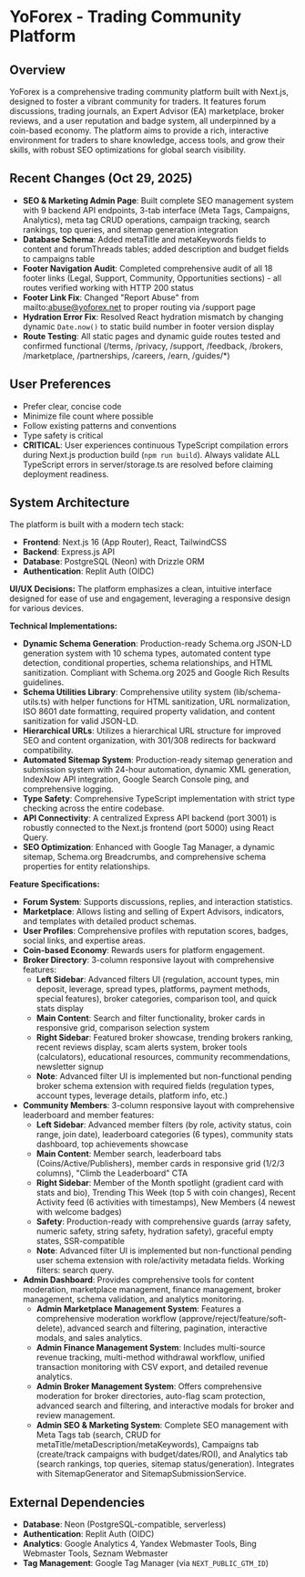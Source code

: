 # YoForex - Trading Community Platform

## Overview
YoForex is a comprehensive trading community platform built with Next.js, designed to foster a vibrant community for traders. It features forum discussions, trading journals, an Expert Advisor (EA) marketplace, broker reviews, and a user reputation and badge system, all underpinned by a coin-based economy. The platform aims to provide a rich, interactive environment for traders to share knowledge, access tools, and grow their skills, with robust SEO optimizations for global search visibility.

## Recent Changes (Oct 29, 2025)
- **SEO & Marketing Admin Page**: Built complete SEO management system with 9 backend API endpoints, 3-tab interface (Meta Tags, Campaigns, Analytics), meta tag CRUD operations, campaign tracking, search rankings, top queries, and sitemap generation integration
- **Database Schema**: Added metaTitle and metaKeywords fields to content and forumThreads tables; added description and budget fields to campaigns table
- **Footer Navigation Audit**: Completed comprehensive audit of all 18 footer links (Legal, Support, Community, Opportunities sections) - all routes verified working with HTTP 200 status
- **Footer Link Fix**: Changed "Report Abuse" from mailto:abuse@yoforex.net to proper routing via /support page
- **Hydration Error Fix**: Resolved React hydration mismatch by changing dynamic `Date.now()` to static build number in footer version display
- **Route Testing**: All static pages and dynamic guide routes tested and confirmed functional (/terms, /privacy, /support, /feedback, /brokers, /marketplace, /partnerships, /careers, /earn, /guides/*)

## User Preferences
- Prefer clear, concise code
- Minimize file count where possible
- Follow existing patterns and conventions
- Type safety is critical
- **CRITICAL**: User experiences continuous TypeScript compilation errors during Next.js production build (`npm run build`). Always validate ALL TypeScript errors in server/storage.ts are resolved before claiming deployment readiness.

## System Architecture
The platform is built with a modern tech stack:
- **Frontend**: Next.js 16 (App Router), React, TailwindCSS
- **Backend**: Express.js API
- **Database**: PostgreSQL (Neon) with Drizzle ORM
- **Authentication**: Replit Auth (OIDC)

**UI/UX Decisions:**
The platform emphasizes a clean, intuitive interface designed for ease of use and engagement, leveraging a responsive design for various devices.

**Technical Implementations:**
- **Dynamic Schema Generation**: Production-ready Schema.org JSON-LD generation system with 10 schema types, automated content type detection, conditional properties, schema relationships, and HTML sanitization. Compliant with Schema.org 2025 and Google Rich Results guidelines.
- **Schema Utilities Library**: Comprehensive utility system (lib/schema-utils.ts) with helper functions for HTML sanitization, URL normalization, ISO 8601 date formatting, required property validation, and content sanitization for valid JSON-LD.
- **Hierarchical URLs**: Utilizes a hierarchical URL structure for improved SEO and content organization, with 301/308 redirects for backward compatibility.
- **Automated Sitemap System**: Production-ready sitemap generation and submission system with 24-hour automation, dynamic XML generation, IndexNow API integration, Google Search Console ping, and comprehensive logging.
- **Type Safety**: Comprehensive TypeScript implementation with strict type checking across the entire codebase.
- **API Connectivity**: A centralized Express API backend (port 3001) is robustly connected to the Next.js frontend (port 5000) using React Query.
- **SEO Optimization**: Enhanced with Google Tag Manager, a dynamic sitemap, Schema.org Breadcrumbs, and comprehensive schema properties for entity relationships.

**Feature Specifications:**
- **Forum System**: Supports discussions, replies, and interaction statistics.
- **Marketplace**: Allows listing and selling of Expert Advisors, indicators, and templates with detailed product schemas.
- **User Profiles**: Comprehensive profiles with reputation scores, badges, social links, and expertise areas.
- **Coin-based Economy**: Rewards users for platform engagement.
- **Broker Directory**: 3-column responsive layout with comprehensive features:
    - **Left Sidebar**: Advanced filters UI (regulation, account types, min deposit, leverage, spread types, platforms, payment methods, special features), broker categories, comparison tool, and quick stats display
    - **Main Content**: Search and filter functionality, broker cards in responsive grid, comparison selection system
    - **Right Sidebar**: Featured broker showcase, trending brokers ranking, recent reviews display, scam alerts system, broker tools (calculators), educational resources, community recommendations, newsletter signup
    - **Note**: Advanced filter UI is implemented but non-functional pending broker schema extension with required fields (regulation types, account types, leverage details, platform info, etc.)
- **Community Members**: 3-column responsive layout with comprehensive leaderboard and member features:
    - **Left Sidebar**: Advanced member filters (by role, activity status, coin range, join date), leaderboard categories (6 types), community stats dashboard, top achievements showcase
    - **Main Content**: Member search, leaderboard tabs (Coins/Active/Publishers), member cards in responsive grid (1/2/3 columns), "Climb the Leaderboard" CTA
    - **Right Sidebar**: Member of the Month spotlight (gradient card with stats and bio), Trending This Week (top 5 with coin changes), Recent Activity feed (6 activities with timestamps), New Members (4 newest with welcome badges)
    - **Safety**: Production-ready with comprehensive guards (array safety, numeric safety, string safety, hydration safety), graceful empty states, SSR-compatible
    - **Note**: Advanced filter UI is implemented but non-functional pending user schema extension with role/activity metadata fields. Working filters: search query.
- **Admin Dashboard**: Provides comprehensive tools for content moderation, marketplace management, finance management, broker management, schema validation, and analytics monitoring.
    - **Admin Marketplace Management System**: Features a comprehensive moderation workflow (approve/reject/feature/soft-delete), advanced search and filtering, pagination, interactive modals, and sales analytics.
    - **Admin Finance Management System**: Includes multi-source revenue tracking, multi-method withdrawal workflow, unified transaction monitoring with CSV export, and detailed revenue analytics.
    - **Admin Broker Management System**: Offers comprehensive moderation for broker directories, auto-flag scam protection, advanced search and filtering, and interactive modals for broker and review management.
    - **Admin SEO & Marketing System**: Complete SEO management with Meta Tags tab (search, CRUD for metaTitle/metaDescription/metaKeywords), Campaigns tab (create/track campaigns with budget/dates/ROI), and Analytics tab (search rankings, top queries, sitemap status/generation). Integrates with SitemapGenerator and SitemapSubmissionService.

## External Dependencies
- **Database**: Neon (PostgreSQL-compatible, serverless)
- **Authentication**: Replit Auth (OIDC)
- **Analytics**: Google Analytics 4, Yandex Webmaster Tools, Bing Webmaster Tools, Seznam Webmaster
- **Tag Management**: Google Tag Manager (via `NEXT_PUBLIC_GTM_ID`)